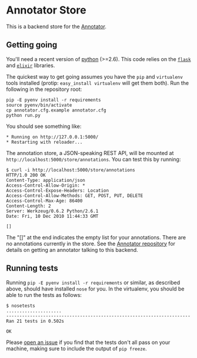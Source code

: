 # Annotator Store

This is a backend store for the [Annotator][ann].

## Getting going

You'll need a recent version of [python][1] (>=2.6). This code relies on the [`flask`][2] and [`elixir`][3] libraries.

The quickest way to get going assumes you have the `pip` and `virtualenv` tools installed (protip: `easy_install virtualenv` will get them both). Run the following in the repository root:

    pip -E pyenv install -r requirements
    source pyenv/bin/activate
    cp annotator.cfg.example annotator.cfg
    python run.py

You should see something like:

    * Running on http://127.0.0.1:5000/
    * Restarting with reloader...

The annotation store, a JSON-speaking REST API, will be mounted at `http://localhost:5000/store/annotations`. You can test this by running:

    $ curl -i http://localhost:5000/store/annotations
    HTTP/1.0 200 OK
    Content-Type: application/json
    Access-Control-Allow-Origin: *
    Access-Control-Expose-Headers: Location
    Access-Control-Allow-Methods: GET, POST, PUT, DELETE
    Access-Control-Max-Age: 86400
    Content-Length: 2
    Server: Werkzeug/0.6.2 Python/2.6.1
    Date: Fri, 10 Dec 2010 11:44:33 GMT

    []

The "[]" at the end indicates the empty list for your annotations. There are no annotations currently in the store. See the [Annotator repository][ann] for details on getting an annotator talking to this backend.

[ann]: http://nickstenning.github.com/annotator
[1]: http://python.org
[2]: http://flask.pocoo.org
[3]: http://elixir.ematia.de

## Running tests

Running `pip -E pyenv install -r requirements` or similar, as described above, should have installed `nose` for you. In the virtualenv, you should be able to run the tests as follows:

    $ nosetests
    .....................
    ----------------------------------------------------------------------
    Ran 21 tests in 0.502s

    OK

Please [open an issue](annotator-store-flask/issues) if you find that the tests don't all pass on your machine, making sure to include the output of `pip freeze`.